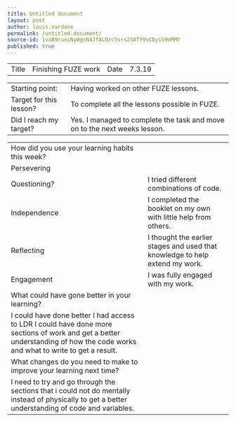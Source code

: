 ```yaml
---
title: Untitled document
layout: post
author: louis.nardone
permalink: /untitled-document/
source-id: 1vaB9ruoiNyWgnN4JfALOzc5srs2S0TY9sCDyiS9mMMY
published: true
---
```

<table>
  <tr>
    <td>Title</td>
    <td>Finishing FUZE work</td>
    <td>Date</td>
    <td>7.3.19</td>
  </tr>
</table>


<table>
  <tr>
    <td>Starting point:</td>
    <td>Having worked on other FUZE lessons.</td>
  </tr>
  <tr>
    <td>Target for this lesson?</td>
    <td>To complete all the lessons possible in FUZE.</td>
  </tr>
  <tr>
    <td>Did I reach my target? </td>
    <td>Yes. I managed to complete the task and move on to the next weeks lesson.</td>
  </tr>
</table>


<table>
  <tr>
    <td>How did you use your learning habits this week?</td>
    <td></td>
  </tr>
  <tr>
    <td>Persevering</td>
    <td></td>
  </tr>
  <tr>
    <td>Questioning?</td>
    <td>I tried different combinations of code.</td>
  </tr>
  <tr>
    <td>Independence</td>
    <td>I completed the booklet on my own with little help from others.</td>
  </tr>
  <tr>
    <td>Reflecting</td>
    <td>I thought the earlier stages and used that knowledge to help extend my work.</td>
  </tr>
  <tr>
    <td>Engagement</td>
    <td>I was fully engaged with my work.</td>
  </tr>
  <tr>
    <td>What could have gone better in your learning?</td>
    <td></td>
  </tr>
  <tr>
    <td>I could have done better I had access to LDR I could have done more sections of work and get a better understanding of how the code works and what to write to get a result.</td>
    <td></td>
  </tr>
  <tr>
    <td>What changes do you need to make to improve your learning next time?</td>
    <td></td>
  </tr>
  <tr>
    <td>I need to try and go through the sections that i could not do mentally instead of physically to get a better understanding of code and variables.</td>
    <td></td>
  </tr>
</table>


